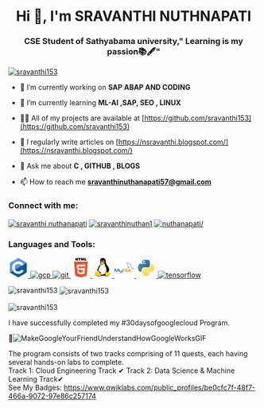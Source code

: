 <h1 align="center">Hi 👋, I'm SRAVANTHI NUTHNAPATI</h1>
<h3 align="center">CSE Student of Sathyabama university," Learning is my passion📚🖋️"</h3>

<p align="left"> <a href="https://github.com/ryo-ma/github-profile-trophy"><img src="https://github-profile-trophy.vercel.app/?username=sravanthi153" alt="sravanthi153" /></a> </p>


- 🔭 I’m currently working on **SAP ABAP AND CODING**

- 🌱 I’m currently learning **ML-AI ,SAP, SEO , LINUX**

- 👨‍💻 All of my projects are available at [https://github.com/sravanthi153](https://github.com/sravanthi153)

- 📝 I regularly write articles on [https://nsravanthi.blogspot.com/](https://nsravanthi.blogspot.com/)

- 💬 Ask me about **C , GITHUB , BLOGS**

- 📫 How to reach me **sravanthinuthanapati57@gmail.com**

<h3 align="left">Connect with me:</h3>
<p align="left">
<a href="https://linkedin.com/in/sravanthi nuthanapati" target="blank"><img align="center" src="https://raw.githubusercontent.com/rahuldkjain/github-profile-readme-generator/master/src/images/icons/Social/linked-in-alt.svg" alt="sravanthi nuthanapati" height="30" width="40" /></a>
<a href="https://www.hackerrank.com/sravanthinuthan1" target="blank"><img align="center" src="https://raw.githubusercontent.com/rahuldkjain/github-profile-readme-generator/master/src/images/icons/Social/hackerrank.svg" alt="sravanthinuthan1" height="30" width="40" /></a>
<a href="https://www.leetcode.com/nuthanapati/" target="blank"><img align="center" src="https://raw.githubusercontent.com/rahuldkjain/github-profile-readme-generator/master/src/images/icons/Social/leet-code.svg" alt="nuthanapati/" height="30" width="40" /></a>
</p>

<h3 align="left">Languages and Tools:</h3>
<p align="left"> <a href="https://www.cprogramming.com/" target="_blank" rel="noreferrer"> <img src="https://raw.githubusercontent.com/devicons/devicon/master/icons/c/c-original.svg" alt="c" width="40" height="40"/> </a> <a href="https://cloud.google.com" target="_blank" rel="noreferrer"> <img src="https://www.vectorlogo.zone/logos/google_cloud/google_cloud-icon.svg" alt="gcp" width="40" height="40"/> </a> <a href="https://git-scm.com/" target="_blank" rel="noreferrer"> <img src="https://www.vectorlogo.zone/logos/git-scm/git-scm-icon.svg" alt="git" width="40" height="40"/> </a> <a href="https://www.w3.org/html/" target="_blank" rel="noreferrer"> <img src="https://raw.githubusercontent.com/devicons/devicon/master/icons/html5/html5-original-wordmark.svg" alt="html5" width="40" height="40"/> </a> <a href="https://www.linux.org/" target="_blank" rel="noreferrer"> <img src="https://raw.githubusercontent.com/devicons/devicon/master/icons/linux/linux-original.svg" alt="linux" width="40" height="40"/> </a> <a href="https://www.mysql.com/" target="_blank" rel="noreferrer"> <img src="https://raw.githubusercontent.com/devicons/devicon/master/icons/mysql/mysql-original-wordmark.svg" alt="mysql" width="40" height="40"/> </a> <a href="https://www.python.org" target="_blank" rel="noreferrer"> <img src="https://raw.githubusercontent.com/devicons/devicon/master/icons/python/python-original.svg" alt="python" width="40" height="40"/> </a> <a href="https://www.tensorflow.org" target="_blank" rel="noreferrer"> <img src="https://www.vectorlogo.zone/logos/tensorflow/tensorflow-icon.svg" alt="tensorflow" width="40" height="40"/> </a> </p>

<p><img align="left" src="https://github-readme-stats.vercel.app/api/top-langs?username=sravanthi153&show_icons=true&locale=en&layout=compact" alt="sravanthi153" /></p>

<p>&nbsp;<img align="center" src="https://github-readme-stats.vercel.app/api?username=sravanthi153&show_icons=true&locale=en" alt="sravanthi153" /></p>

<p><img align="center" src="https://github-readme-streak-stats.herokuapp.com/?user=sravanthi153&" alt="sravanthi153" /></p>

  I have successfully completed my #30daysofgooglecloud Program.   
  
🎯![MakeGoogleYourFriendUnderstandHowGoogleWorksGIF](![image](https://user-images.githubusercontent.com/73333232/160974855-f7fac949-5c77-49c1-865d-bbda2f6ad174.png)) 
 
 The program consists of two tracks comprising of 11 quests, each having several hands-on labs to complete.         
Track 1: Cloud Engineering Track ✔
Track 2: Data Science & Machine Learning Track✔      
See My Badges: https://www.qwiklabs.com/public_profiles/be0cfc7f-48f7-466a-9072-97e86c257174

